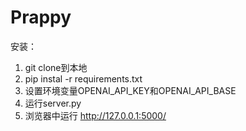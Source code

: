 # Prappy

安装：
1. git clone到本地
2. pip instal -r requirements.txt
3. 设置环境变量OPENAI_API_KEY和OPENAI_API_BASE
4. 运行server.py
5. 浏览器中运行 http://127.0.0.1:5000/
   